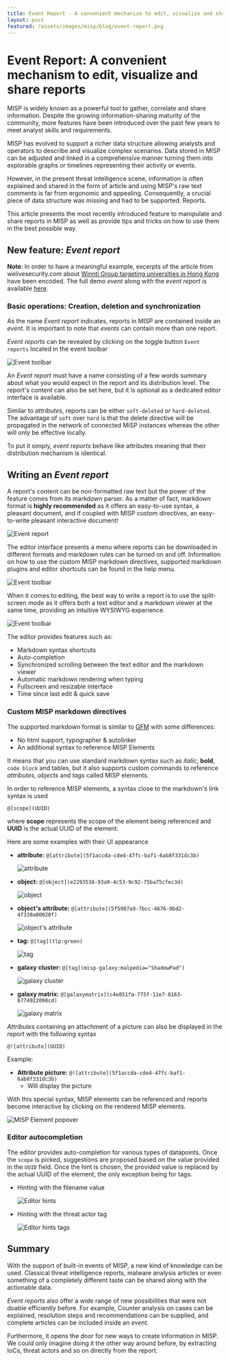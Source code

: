 ```yaml
---
title: Event Report - A convenient mechanism to edit, visualize and share reports
layout: post
featured: /assets/images/misp/blog/event-report.png
---
```


# Event Report: A convenient mechanism to edit, visualize and share reports
MISP is widely known as a powerful tool to gather, correlate and share information. Despite the growing information-sharing maturity of the community, more features have been introduced over the past few years to meet analyst skills and requirements.

MISP has evolved to support a richer data structure allowing analysts and operators to describe and visualize complex scenarios. Data stored in MISP can be adjusted and linked in a comprehensive manner turning them into explorable graphs or timelines representing their activity or events.

However, in the present threat intelligence scene, information is often explained and shared in the form of article and using MISP's raw text comments is far from ergonomic and appealing.
Consequently, a crucial piece of data structure was missing and had to be supported: Reports.

This article presents the most recently introduced feature to manipulate and share reports in MISP as well as provide tips and tricks on how to use them in the best possible way.


## New feature: *Event report*
**Note**: In order to have a meaningful example, excerpts of the article from welivesecurity.com about [Winnti Group targeting universities in Hong Kong](https://www.welivesecurity.com/2020/01/31/winnti-group-targeting-universities-hong-kong/) have been encoded.
The full demo *event* along with the *event report* is available [here](/assets/images/misp/blog/event-reports/misp.event-report-demo.json).

### Basic operations: Creation, deletion and synchronization
As the name *Event report* indicates, reports in MISP are contained inside an *event*. It is important to note that *events* can contain more than one report. 

*Event reports* can be revealed by clicking on the toggle button `Event reports` located in the event toolbar

![Event toolbar](../assets/images/misp/blog/event-reports/event-toolbar.png)

An *Event report* must have a name consisting of a few words summary about what you would expect in the report and its distribution level. The report's content can also be set here, but it is optional as a dedicated editor interface is available.

Similar to *attributes*, reports can be either `soft-deleted` or `hard-deleted`. The advantage of `soft` over `hard` is that the delete directive will be propagated in the network of connected MISP instances whereas the other will only be effective locally.

To put it simply, *event reports* behave like attributes meaning that their distribution mechanism is identical.

## Writing an *Event report*
A report's content can be non-formatted raw text but the power of the feature comes from its markdown parser.
As a matter of fact, markdown format is **highly recommended** as it offers an easy-to-use syntax, a pleasant document, and if coupled with MISP custom directives, an easy-to-write pleasant interactive document!

![Event report](../assets/images/misp/blog/event-reports/report-modal.png)

The editor interface presents a menu where reports can be downloaded in different formats and markdown rules can be turned on and off.
Information on how to use the custom MISP markdown directives, supported markdown plugins and editor shortcuts can be found in the help menu.

![Event toolbar](../assets/images/misp/blog/event-reports/edit-toolbar.png)

When it comes to editing, the best way to write a report is to use the split-screen mode as it offers both a text editor and a markdown viewer at the same time, providing an intuitive WYSIWYG experience.

![Event toolbar](../assets/images/misp/blog/event-reports/editor-full.png)

The editor provides features such as:
- Markdown syntax shortcuts
- Auto-completion
- Synchronized scrolling between the text editor and the markdown viewer
- Automatic markdown rendering when typing
- Fullscreen and resizable interface
- Time since last edit & quick save


### Custom MISP markdown directives
The supported markdown format is similar to [GFM](https://github.github.com/gfm/) with some differences:
- No html support, typographer & autolinker
- An additional syntax to reference MISP Elements

It means that you can use standard markdown syntax such as *italic*, **bold**, `code block` and tables, but it also supports custom commands to reference *attributes*, *objects* and *tags* called MISP elements.

In order to reference MISP elements, a syntax close to the markdown's link syntax is used
```
@[scope](UUID)
```

where **scope** represents the scope of the element being referenced and **UUID** is the actual UUID of the element.

Here are some examples with their UI appearance
- **attribute:** `@[attribute](5f1accda-cde4-47fc-baf1-6ab8f331dc3b)`

    ![attribute](../assets/images/misp/blog/event-reports/md-attribute.png)
- **object:** `@[object](e2293538-93a9-4c53-9c92-75ba75cfec3d)`

    ![object](../assets/images/misp/blog/event-reports/md-object.png)
- **object's attribute:** `@[attribute](5f5907a9-7bcc-4676-9bd2-4f330a00020f)`

    ![object's attribute](../assets/images/misp/blog/event-reports/md-object-attribute.png)
- **tag:** `@[tag](tlp:green)`

    ![tag](../assets/images/misp/blog/event-reports/md-tag.png)
- **galaxy cluster:** `@[tag](misp-galaxy:malpedia="ShadowPad")`

    ![galaxy cluster](../assets/images/misp/blog/event-reports/md-cluster.png)
- **galaxy matrix:** `@[galaxymatrix](c4e851fa-775f-11e7-8163-b774922098cd)`

    ![galaxy matrix](../assets/images/misp/blog/event-reports/md-galaxy-matrix.png)

*Attributes* containing an attachment of a picture can also be displayed in the report with the following syntax
```
@![attribute](UUID)
```
Example:
- **Attribute picture:** `@![attribute](5f1accda-cde4-47fc-baf1-6ab8f331dc3b)`
    - Will display the picture


With this special syntax, MISP elements can be referenced and reports become interactive by clicking on the rendered MISP elements.

![MISP Element popover](../assets/images/misp/blog/event-reports/md-popover.png)


### Editor autocompletion
The editor provides auto-completion for various types of datapoints. Once the `scope` is picked, suggestions are proposed based on the value provided in the `UUID` field. Once the hint is chosen, the provided value is replaced by the actual UUID of the element, the only exception being for tags.

- Hinting with the filename value

    ![Editor hints](../assets/images/misp/blog/event-reports/cm-hints.gif)

- Hinting with the threat actor tag

    ![Editor hints tags](../assets/images/misp/blog/event-reports/cm-hints-tag.gif)

## Summary
With the support of built-in events of MISP, a new kind of knowledge can be used. Classical threat intelligence reports, malware analysis articles or even something of a completely different taste can be shared along with the actionable data.

*Event reports* also offer a wide range of new possibilities that were not doable efficiently before. For example, Counter analysis on cases can be explained, resolution steps and recommendations can be supplied, and complete articles can be included inside an *event*.

Furthermore, it opens the door for new ways to create information in MISP. We could only imagine doing it the other way around before, by extracting IoCs, threat actors and so on directly from the report.
